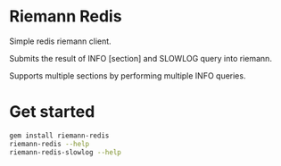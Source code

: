 Riemann Redis
=============

Simple redis riemann client.

Submits the result of INFO [section] and SLOWLOG query into riemann.

Supports multiple sections by performing multiple INFO queries.

Get started
==========

``` bash
gem install riemann-redis
riemann-redis --help
riemann-redis-slowlog --help
```
